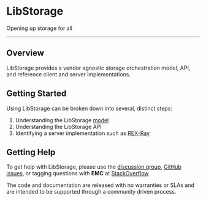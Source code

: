 # LibStorage

Opening up storage for all

---

## Overview
LibStorage provides a vendor agnostic storage orchestration model,
API, and reference client and server implementations.

## Getting Started
Using LibStorage can be broken down into several, distinct steps:

1. Understanding the LibStorage [model](/user-guide/model/)
2. Understanding the LibStorage API
3. Identifying a server implementation such as
   [REX-Ray](https://rexray.rtfd.org)

## Getting Help
To get help with LibStorage, please use the
[discussion group](https://groups.google.com/forum/#!forum/emccode-users),
[GitHub issues](https://github.com/emccode/libstorage/issues), or tagging
questions with **EMC** at [StackOverflow](https://stackoverflow.com).

The code and documentation are released with no warranties or SLAs and are
intended to be supported through a community driven process.
